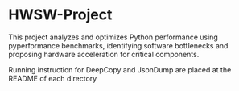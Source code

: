 # HWSW-Project
This project analyzes and optimizes Python performance using pyperformance benchmarks, identifying software bottlenecks and proposing hardware acceleration for critical components.

Running instruction for DeepCopy and JsonDump are placed at the README of each directory
